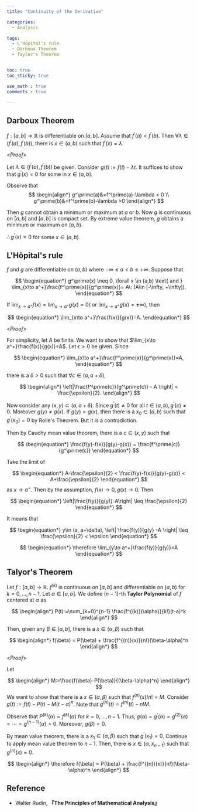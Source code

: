 ```yaml
---
title: "Continuity of the Derivative"

categories:
  - Analysis

tags:
  - L'Hôpital's rule
  - Darboux Theorem
  - Taylor's Theorem


toc: true
toc_sticky: true

use_math : true
comments : true

---
```






## Darboux Theorem 
$f:[a,b]\to\mathbb{R}$ is differentiable on $[a,b]$. Assume that $f^\prime(a)<f^\prime(b)$. Then $\forall\lambda \in (f^\prime(a), f^\prime(b))$, there is $x\in (a,b)$ such that $f^\prime(x) = \lambda$.

<*Proof*>

Let $\lambda \in \left(f^\prime(a), f^\prime(b)\right)$ be given. Consider $g(t):= f(t)-\lambda t$. It suffices to show that $g^\prime(x) = 0$ for some in $x \in(a,b)$.

Observe that 
$$
\begin{align*}
g^\prime(a)&=f^\prime(a)-\lambda < 0 \\
g^\prime(b)&=f^\prime(b)-\lambda >0
\end{align*}
$$

Then $g$ cannot obtain a minimum or maximum at $a$ or $b$. Now $g$ is continuous on $[a,b]$ and $[a,b]$ is compact set.
By extreme value theorem, $g$ obtains a minimum or maximum on $(a,b)$.

$\therefore g^\prime(x) = 0$ for some $x\in (a,b)$.

$$\tag*{$\square$}$$


## L'Hôpital's rule
$f$ and $g$ are differentiable on $(a,b)$ where $-\infty \leq a <b \leq +\infty$.  Suppose that 

$$
\begin{equation*}
g^\prime(x) \neq 0, \forall x \in (a,b) \text{ and } \lim_{x\to a^+}\frac{f^\prime(x)}{g^\prime(x)}= A\: (A\in [-\infty, +\infty]).
\end{equation*}
$$

If $\lim_{x\to a^+}f(x)=\lim_{x\to a^+} g(x)=0( \text{ or } \lim_{x\to a^+}g(x)=\pm\infty)$, then 

$$
\begin{equation*}
\lim_{x\to a^+}\frac{f(x)}{g(x)}=A.
\end{equation*}
$$ 

<*Proof*>

For simplicity, let $A$ be finite. We want to show that $\lim_{x\to a^+}\frac{f(x)}{g(x)}=A$. Let $\epsilon >0$ be given. Since 

$$
\begin{equation*}
\lim_{x\to a^+}\frac{f^\prime(x)}{g^\prime(x)}=A,
\end{equation*}
$$

there is a $\delta>0$ such that $\forall c \in (a, a+\delta)$,

$$
\begin{align*}
\left|\frac{f^\prime(c)}{g^\prime(c)} - A \right| < \frac{\epsilon}{2}.
\end{align*}
$$

Now consider any $(x,y) \subset (a, a+\delta)$. Since $g^\prime(t) \neq 0$ for all $t\in (a,b), g^\prime(c) \neq 0$. Moreover $g(y)\neq g(x)$. If $g(y)=g(x)$, then there is a $x_0\in (a,b)$ such that $g^\prime (x_0) =0$ by Rolle's Theorem. But it is a contradiction. 

Then by Cauchy mean value theorem, there is a $c\in (x,y)$ such that 

$$
\begin{equation*}
\frac{f(y)-f(x)}{g(y)-g(x)} = \frac{f^\prime(c)}{g^\prime(c)}
\end{equation*}
$$

Take the limit of 

$$
\begin{equation*}
A-\frac{\epsilon}{2} < \frac{f(y)-f(x)}{g(y)-g(x)} < A+\frac{\epsilon}{2}
\end{equation*}
$$
as $x\to a^+$. Then by the assumption, $f(x)\to 0, g(x)\to 0$. Then

$$
\begin{equation*}
\left|\frac{f(y)}{g(y)}-A\right| \leq \frac{\epsilon}{2}
\end{equation*}
$$

It means that 

$$
\begin{equation*}
y\in (a, a+\delta), \left| \frac{f(y)}{g(y} -A \right| \leq \frac{\epsilon}{2} < \epsilon
\end{equation*}
$$

$$
\begin{equation*}
\therefore \lim_{y\to a^+}\frac{f(y)}{g(y)}=A
\end{equation*}
$$

$$\tag*{$\square$}$$



## Talyor's Theorem
Let $f:[a,b]\to\mathbb{R}$. $f^{(k)}$ is continuous on $[a,b]$ and differentiable on $(a,b)$ for $k=0, \ldots, n-1$. Let $\alpha\in [a,b]$. We define $(n-1)$-th **Taylor Polynomial** of $f$ centered at $\alpha$ as

$$
\begin{align*}
P(t):=\sum_{k=0}^{n-1} \frac{f^{(k)}(\alpha)}{k!}(t-a)^k
\end{align*}
$$

Then, given any $\beta\in [a,b]$,  there is a $x\in (\alpha, \beta)$ such that 

$$
\begin{align*}
f(\beta) = P(\beta) + \frac{f^{(n)}(x)}{n!}(\beta-\alpha)^n
\end{align*}
$$

<*Proof*>

Let 

$$
\begin{align*}
M:=\frac{f(\beta)-P(\beta)}{(\beta-\alpha)^n}
\end{align*}
$$
We want to show that there is a $x\in (\alpha, \beta)$ such that $f^{(n)}(x)/n! = M$. Consider $g(t) := f(t) - P(t) - M(t-\alpha)^n$. Note that $g^{(n)}(t) = f^{(n)}(t)- n!M$. 

Observe that $P^{(k)}(\alpha)=f^{(k)}(\alpha)$ for $k=0,\ldots, n-1$. Thus, $g(\alpha)=g^\prime(\alpha)=g^{(2)}(\alpha)=\cdots=g^{(n-1)}(\alpha)=0$. Moreover, $g(\beta)=0$.

By mean value theorem, there is a $x_1\in (\alpha, \beta)$ such that $g^\prime(x_1)=0$. Continue to apply mean value theorem to $n-1$. Then, there is $x\in (\alpha, x_{n-1})$ such that $g^{(n)}(x)=0.$

$$
\begin{align*}
\therefore 
f(\beta) = P(\beta) + \frac{f^{(n)}(x)}{n!}(\beta-\alpha)^n
\end{align*}
$$

$$\tag*{$\square$}$$
## Reference
- Walter Rudin,  **『**The Principles of Mathematical Analysis**』**
